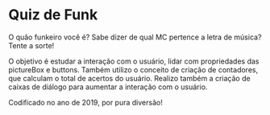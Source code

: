 # Quiz de Funk
 O quão funkeiro você é? Sabe dizer de qual MC pertence a letra de música? Tente a sorte!

 O objetivo é estudar a interação com o usuário, lidar com propriedades das pictureBox e buttons. Também utilizo o conceito de criação de contadores, que calculam o total de acertos do usuário. Realizo também a criação de caixas de diálogo para aumentar a interação com o usuário.

 Codificado no ano de 2019, por pura diversão!
